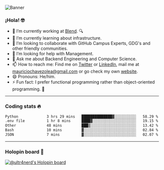 ![Banner](banner.gif)
### ¡Hola! 🤓

- 🔭 I’m currently working at [Blend](https://blend.com/). 🔍
- 🌱 I’m currently learning about infrastructure.
- 👯 I’m looking to collaborate with GitHub Campus Experts, GDG's and other friendly communities.
- 🤔 I’m looking for help with Management.
- 💬 Ask me about Backend Engineering and Computer Science.
- 📫 How to reach me: Find me on [Twitter](https://twitter.com/ultr4nerd) or [LinkedIn](https://www.linkedin.com/in/ultr4nerd), mail me at [mauriciochavezolea@gmail.com](mailto:mauriciochavezolea@gmail.com) or go check my own [website](https://mauriciochavez.dev).
- 😄 Pronouns: He/him. 
- ⚡ Fun fact: I prefer functional programming rather than object-oriented programming. 🤭
---

### Coding stats 🔥

<!--START_SECTION:waka-->

```txt
Python             3 hrs 29 mins   ██████████████▓░░░░░░░░░░   58.29 %
.env file          1 hr 8 mins     ████▓░░░░░░░░░░░░░░░░░░░░   19.15 %
Other              48 mins         ███▒░░░░░░░░░░░░░░░░░░░░░   13.42 %
Bash               10 mins         ▓░░░░░░░░░░░░░░░░░░░░░░░░   02.84 %
JSON               7 mins          ▓░░░░░░░░░░░░░░░░░░░░░░░░   02.07 %
```

<!--END_SECTION:waka-->

---

### Holopin board 🦖

[![@ultr4nerd's Holopin board](https://holopin.me/ultr4nerd)](https://holopin.io/@ultr4nerd)
